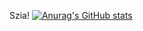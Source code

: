 Szia!
[![Anurag's GitHub stats](https://github-readme-stats.vercel.app/api?username=GrayDeveloper)](https://github.com/anuraghazra/github-readme-stats)